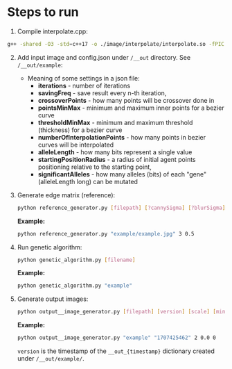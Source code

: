 # Steps to run
1. Compile interpolate.cpp:
```bash
g++ -shared -O3 -std=c++17 -o ./image/interpolate/interpolate.so -fPIC ./image/interpolate/interpolate.cpp 
```
2. Add input image and config.json under `/__out` directory. See `/__out/example`:
   
   - Meaning of some settings in a json file:
      - **iterations** - number of iterations
      - **savingFreq** - save result every n-th iteration,
      - **crossoverPoints** - how many points will be crossover done in
      - **pointsMinMax** - minimum and maximum inner points for a bezier curve
      - **thresholdMinMax** - minimum and maximum threshold (thickness) for a bezier curve
      - **numberOfInterpolationPoints** - how many points in bezier curves will be interpolated
      - **alleleLength** - how many bits represent a single value
      - **startingPositionRadius** - a radius of initial agent points positioning relative to the starting point,
      - **significantAlleles** - how many alleles (bits) of each "gene" (alleleLength long) can be mutated
3. Generate edge matrix (reference):
    ```bash
    python reference_generator.py [filepath] [?cannySigma] [?blurSigma]
    ```
    **Example:**
      ```bash
    python reference_generator.py "example/example.jpg" 3 0.5
    ```
4. Run genetic algorithm:
    ```bash
    python genetic_algorithm.py [filename]
    ```
    **Example:**
      ```bash
    python genetic_algorithm.py "example"
    ```
5. Generate output images:
    ```bash
    python output__image_generator.py [filepath] [version] [scale] [minEvaluation] [legacyMode]
    ```
   **Example:**
    ```bash
    python output__image_generator.py "example" "1707425462" 2 0.0 0
    ```
   `version` is the timestamp of the `__out_{timestamp}` dictionary created under `/__out/example/`.